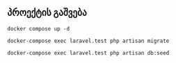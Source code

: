 ## პროექტის გაშვება

```shell
docker compose up -d
```

```shell
docker-compose exec laravel.test php artisan migrate
```

```shell
docker-compose exec laravel.test php artisan db:seed
```
